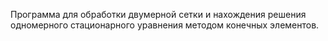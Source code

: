 Программа для обработки двумерной сетки и нахождения решения одномерного стационарного уравнения методом конечных элементов.
